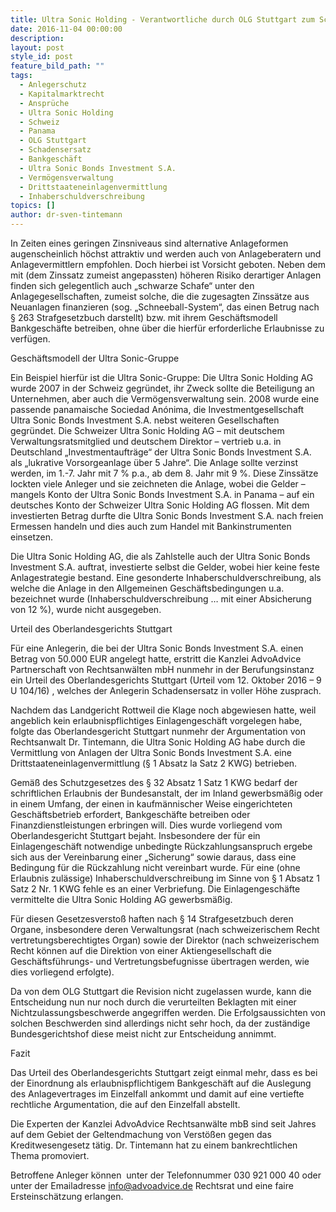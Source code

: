 ```yaml
---
title: Ultra Sonic Holding - Verantwortliche durch OLG Stuttgart zum Schadensersatz verurteilt
date: 2016-11-04 00:00:00
description:
layout: post
style_id: post
feature_bild_path: ""
tags:
  - Anlegerschutz
  - Kapitalmarktrecht
  - Ansprüche
  - Ultra Sonic Holding
  - Schweiz
  - Panama
  - OLG Stuttgart
  - Schadensersatz
  - Bankgeschäft
  - Ultra Sonic Bonds Investment S.A.
  - Vermögensverwaltung
  - Drittstaateneinlagenvermittlung
  - Inhaberschuldverschreibung
topics: []
author: dr-sven-tintemann
---
```



In Zeiten eines geringen Zinsniveaus sind alternative Anlageformen augenscheinlich höchst attraktiv und werden auch von Anlageberatern und Anlagevermittlern empfohlen. Doch hierbei ist Vorsicht geboten. Neben dem mit (dem Zinssatz zumeist angepassten) höheren Risiko derartiger Anlagen finden sich gelegentlich auch „schwarze Schafe“ unter den Anlagegesellschaften, zumeist solche, die die zugesagten Zinssätze aus Neuanlagen finanzieren (sog. „Schneeball-System“, das einen Betrug nach § 263 Strafgesetzbuch darstellt) bzw. mit ihrem Geschäftsmodell Bankgeschäfte betreiben, ohne über die hierfür erforderliche Erlaubnisse zu verfügen.

Geschäftsmodell der Ultra Sonic-Gruppe

Ein Beispiel hierfür ist die Ultra Sonic-Gruppe: Die Ultra Sonic Holding AG wurde 2007 in der Schweiz gegründet, ihr Zweck sollte die Beteiligung an Unternehmen, aber auch die Vermögensverwaltung sein. 2008 wurde eine passende panamaische Sociedad Anónima, die Investmentgesellschaft Ultra Sonic Bonds Investment S.A. nebst weiteren Gesellschaften gegründet. Die Schweizer Ultra Sonic Holding AG – mit deutschem Verwaltungsratsmitglied und deutschem Direktor – vertrieb u.a. in Deutschland „Investmentaufträge“ der Ultra Sonic Bonds Investment S.A. als „lukrative Vorsorgeanlage über 5 Jahre“. Die Anlage sollte verzinst werden, im 1.-7. Jahr mit 7 % p.a., ab dem 8. Jahr mit 9 %. Diese Zinssätze lockten viele Anleger und sie zeichneten die Anlage, wobei die Gelder – mangels Konto der Ultra Sonic Bonds Investment S.A. in Panama – auf ein deutsches Konto der Schweizer Ultra Sonic Holding AG flossen. Mit dem investierten Betrag durfte die Ultra Sonic Bonds Investment S.A. nach freien Ermessen handeln und dies auch zum Handel mit Bankinstrumenten einsetzen.

Die Ultra Sonic Holding AG, die als Zahlstelle auch der Ultra Sonic Bonds Investment S.A. auftrat, investierte selbst die Gelder, wobei hier keine feste Anlagestrategie bestand. Eine gesonderte Inhaberschuldverschreibung, als welche die Anlage in den Allgemeinen Geschäftsbedingungen u.a. bezeichnet wurde (Inhaberschuldverschreibung … mit einer Absicherung von 12 %), wurde nicht ausgegeben.

Urteil des Oberlandesgerichts Stuttgart

Für eine Anlegerin, die bei der Ultra Sonic Bonds Investment S.A. einen Betrag von 50.000 EUR angelegt hatte, erstritt die Kanzlei AdvoAdvice Partnerschaft von Rechtsanwälten mbH nunmehr in der Berufungsinstanz ein Urteil des Oberlandesgerichts Stuttgart (Urteil vom 12. Oktober 2016 – 9 U 104/16) , welches der Anlegerin Schadensersatz in voller Höhe zusprach.

Nachdem das Landgericht Rottweil die Klage noch abgewiesen hatte, weil angeblich kein erlaubnispflichtiges Einlagengeschäft vorgelegen habe, folgte das Oberlandesgericht Stuttgart nunmehr der Argumentation von Rechtsanwalt Dr. Tintemann, die Ultra Sonic Holding AG habe durch die Vermittlung von Anlagen der Ultra Sonic Bonds Investment S.A. eine Drittstaateneinlagenvermittlung (§ 1 Absatz la Satz 2 KWG) betrieben.

Gemäß des Schutzgesetzes des § 32 Absatz 1 Satz 1 KWG bedarf der schriftlichen Erlaubnis der Bundesanstalt, der im Inland gewerbsmäßig oder in einem Umfang, der einen in kaufmännischer Weise eingerichteten Geschäftsbetrieb erfordert, Bankgeschäfte betreiben oder Finanzdienstleistungen erbringen will. Dies wurde vorliegend vom Oberlandesgericht Stuttgart bejaht. Insbesondere der für ein Einlagengeschäft notwendige unbedingte Rückzahlungsanspruch ergebe sich aus der Vereinbarung einer „Sicherung“ sowie daraus, dass eine Bedingung für die Rückzahlung nicht vereinbart wurde. Für eine (ohne Erlaubnis zulässige) Inhaberschuldverschreibung im Sinne von § 1 Absatz 1 Satz 2 Nr. 1 KWG fehle es an einer Verbriefung. Die Einlagengeschäfte vermittelte die Ultra Sonic Holding AG gewerbsmäßig.

Für diesen Gesetzesverstoß haften nach § 14 Strafgesetzbuch deren Organe, insbesondere deren Verwaltungsrat (nach schweizerischem Recht vertretungsberechtigtes Organ) sowie der Direktor (nach schweizerischem Recht können auf die Direktion von einer Aktiengesellschaft die Geschäftsführungs- und Vertretungsbefugnisse übertragen werden, wie dies vorliegend erfolgte).

Da von dem OLG Stuttgart die Revision nicht zugelassen wurde, kann die Entscheidung nun nur noch durch die verurteilten Beklagten mit einer Nichtzulassungsbeschwerde angegriffen werden. Die Erfolgsaussichten von solchen Beschwerden sind allerdings nicht sehr hoch, da der zuständige Bundesgerichtshof diese meist nicht zur Entscheidung annimmt.

Fazit

Das Urteil des Oberlandesgerichts Stuttgart zeigt einmal mehr, dass es bei der Einordnung als erlaubnispflichtigem Bankgeschäft auf die Auslegung des Anlagevertrages im Einzelfall ankommt und damit auf eine vertiefte rechtliche Argumentation, die auf den Einzelfall abstellt.

Die Experten der Kanzlei AdvoAdvice Rechtsanwälte mbB sind seit Jahres auf dem Gebiet der Geltendmachung von Verstößen gegen das Kreditwesengesetz tätig. Dr. Tintemann hat zu einem bankrechtlichen Thema promoviert.

Betroffene Anleger können  unter der Telefonnummer 030 921 000 40 oder unter der Emailadresse info@advoadvice.de Rechtsrat und eine faire Ersteinschätzung erlangen.